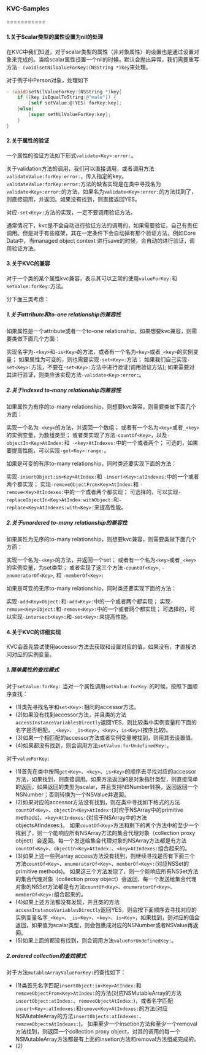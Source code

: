### KVC-Samples
===========

#### 1.关于Scalar类型的属性设置为nil的处理

在KVC中我们知道，对于scalar类型的属性（非对象属性）的设置也是通过设置对象来完成的。当给scalar属性设置一个nil的时候，默认会抛出异常，我们需要重写方法`- (void)setNilValueForKey:(NSString *)key`来处理。

对于例子中Person对象，处理如下
```objective-c
- (void)setNilValueForKey:(NSString *)key{
    if ([key isEqualToString:@"male"]) {
        [self setValue:@(YES) forKey:key];
    }else{
        [super setNilValueForKey:key];
    }
}
```

#### 2.关于属性的验证

一个属性的验证方法如下形式`validate<Key>:error:`。

关于validation方法的调用，我们可以直接调用，或者调用方法`validateValue:forKey:error:`，传入指定的key。
`validateValue:forKey:error:`方法的缺省实现是在类中寻找名为`validate<Key>:error:`的方法，如果名为`validate<Key>:error:`的方法找到了，则直接调用，并返回。如果没有找到，则直接返回YES。

对应`-set<Key>:`方法的实现，一定不要调用验证方法。

通常情况下，kvc是不会自动进行验证方法的调用的，如果需要验证，自己有责任调用。但是对于有些框架，其在一定条件下会自动掉有那个验证方法，例如Core Data中，当managed object context 进行save的时候，会自动的进行验证，调用验证方法。


#### 3.关于KVC的兼容

对于一个类的某个属性kvc兼容，表示其可以正常的使用`valueForKey:`和`setValue:forKey:`方法。

分下面三类考虑：

##### 1.关于attribute和to-one relationship的兼容性

如果属性是一个attribute或者一个to-one relationship，如果想要kvc兼容，则需要类做下面几个方面：

实现名字为`-<key>`和`-is<Key>`的方法，或者有一个名为`<key>`或者`_<key>`的实例变量；
如果属性为可变的，则也需要实现`-set<Key>:`方法；
如果我们自己实现`-set<Key>:`方法，不要在`-set<Key>:`方法中进行验证(调用验证方法);
如果需要对其进行验证，则类应该实现方法`-validate<Key>:error:`。

##### 2.关于indexed to-many relationship的兼容性

如果属性为有序的to-many relationship，则想要kvc兼容，则需要类做下面几个方面：

实现一个名为`-<key>`的方法，并返回一个数组；
或者有一个名为`<key>`或者`_<key>`的实例变量，为数组类型；
或者类实现了方法`-countOf<Key>`，以及`-objectIn<Key>AtIndex:`和` -<key>AtIndexes:`中的一个或者两个；
可选的，如果要提高性能，可以实现`-get<Key>:range:`。

如果是可变的有序to-many relationship，同时类还要实现下面的方法：

实现`-insertObject:in<Key>AtIndex:`和 `-insert<Key>:atIndexes:`中的一个或者两个都实现；
实现`-removeObjectFrom<Key>AtIndex:`和 `-remove<Key>AtIndexes:`中的一个或者两个都实现；
可选择的，可以实现`-replaceObjectIn<Key>AtIndex:withObject:`和`-replace<Key>AtIndexes:with<Key>:`来提高性能。

##### 2.关于unordered to-many relationship的兼容性

如果属性为无序的to-many relationship，则想要kvc兼容，则需要类做下面几个方面：

实现一个名为`-<key>`的方法，并返回一个set；
或者有一个名为`<key>`或者`_<key>`的实例变量，为set类型；
或者实现了这三个方法`-countOf<Key>`, `-enumeratorOf<Key>`, 和 `-memberOf<Key>:`

如果是可变的无序to-many relationship，同时类还要实现下面的方法：

实现`-add<Key>Object:`和`-add<Key>:`中的一个或者两个都实现；
实现`-remove<Key>Object:`和`-remove<Key>:`中的一个或者两个都实现；
可选择的，可以实现`-intersect<Key>:`和`-set<Key>:`来提高性能。


#### 4.关于KVC的详细实现

KVC会首先尝试使用accessor方法去获取和设置对应的值，如果没有，才直接访问对应的实例变量。

##### 1.简单属性的查找模式

对于`setValue:forKey:`
当对一个属性调用`setValue:forKey:`的时候，按照下面顺序查找：
* (1)类先寻找名字和`set<Key>:`相同的accessor方法。
* (2)如果没有找到accessor方法，并且类的方法`accessInstanceVariablesDirectly`返回YES，则比较类中实例变量和下面的名字是否相配，`_<key>`、`_is<Key>`，`<key>`，`is<Key>`(按序比较)。
* (3)如果一个相匹配的accessor方法或者实例变量被找到，则用其去设置值。
* (4)如果都没有找到，则会调用方法`setValue:forUndefinedKey:`。

对于`valueForKey:`
* (1)首先在类中按照`get<Key>`、`<key>`、`is<Key>`的顺序去寻找对应的accessor方法，如果找到，则直接调用。如果方法返回的是对象指针类型，则直接简单的返回，如果返回的类型为scalar，并且支持NSNumber转换，返回返回一个NSNumber；否则转换为一个NSValue并返回。
* (2)如果对应的accessor方法没有找到，则在类中寻找如下格式的方法`countOf<Key>`、`objectIn<Key>AtIndex:`(对应于NSArray中的primitive methods)、`<key>AtIndexes:`(对应于NSArray中的方法 objectsAtIndexes:)。
如果`countOf<Key>`方法和剩下的两个方法中的至少一个找到了，则一个能响应所有NSArray方法的集合代理对象（collection proxy object）会返回。每一个发送给集合代理对象的NSArray方法都是有方法`countOf<Key>`、`objectIn<Key>AtIndex:`、`<key>AtIndexes:`组合起来的。
* (3)如果上述一些列array access方法没有找到，则继续寻找是否有下面三个方法`countOf<Key>`、`enumeratorOf<Key>`、`memberOf<Key>:`(对应NSSet的primitive methods)。
如果这三个方法发现了，则一个能响应所有NSSet方法的集合代理对象（collection proxy object）会返回，每一个发送给集合代理对象的NSSet方法都是有方法`countOf<Key>`、`enumeratorOf<Key>`、`memberOf<Key>:`组合起来的。
* (4)如果上述方法都没有发现，并且类的方法`accessInstanceVariablesDirectly`返回YES，则会按下面顺序去寻找对应的实例变量名字`_<key>`、`_is<Key>`、`<key>`、`is<Key>`，如果找到，则对应的值会返回，如果值为scalar类型，则会包裹成对应的NSNumber或者NSValue再返回。
* (5)如果上面的都没有找到，则会调用方法`valueForUndefinedKey:`。


##### 2.ordered collection的查找模式

对于方法`mutableArrayValueForKey:`的查找如下：
* (1)类首先名字匹配`insertObject:in<Key>AtIndex:`和`removeObjectFrom<Key>AtIndex:`的方法(对应NSMutableArray的方法`insertObject:atIndex:`、`removeObjectAtIndex:`)，或者名字匹配`insert<Key>:atIndexes:`和`remove<Key>AtIndexes:`的方法(对应NSMutableArray的方法`insertObjects:atIndexes:`、`removeObjectsAtIndexes:`)。
如果至少一个insetion方法和至少一个removal方法找到，则返回一个collection proxy object，对其的调用的每一个NSMutableArray方法都是有上面的insetion方法和removal方法组成完成的。
* (2)


































